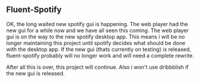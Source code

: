 ## Fluent-Spotify


OK, the long waited new spotify gui is happening. The web player had the new gui for a while now and we have all seen this coming. The web player gui is on the way to the new spotify desktop app. This means i will be no longer maintaining this project until spotify decides what should be done with the desktop app. If the new gui (thats currently on testing) is released, fluent-spotify probably will no longer work and will need a complete rewrite.

After all this is over, this project will continue. Also i won't use dribbblish if the new gui is released.
